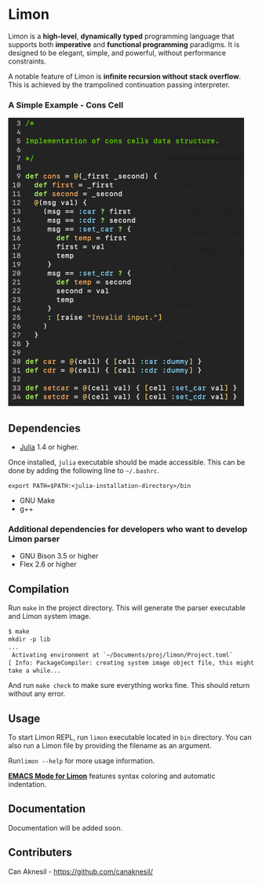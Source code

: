 # Limon

Limon is a **high-level**, **dynamically typed** programming
language that supports both **imperative** and **functional programming**
paradigms. It is designed to be elegant, simple, and powerful, without
performance constraints. 

A notable feature of Limon is **infinite recursion without stack
overflow**. This is achieved by the trampolined continuation passing
interpreter. 

### A Simple Example - Cons Cell

![Cons Cell Code Example](docs/images/cons-cell-example-2.png)

## Dependencies

- [Julia](https://julialang.org/) 1.4 or higher. 

Once installed, `julia`
executable should be made accessible. This can be done by adding the
following line to `~/.bashrc`.

```
export PATH=$PATH:<julia-installation-directory>/bin
```

- GNU Make
- g++

### Additional dependencies for developers who want to develop Limon parser

- GNU Bison 3.5 or higher
- Flex 2.6 or higher

## Compilation

Run `make` in the project directory. This will generate the parser
executable and Limon system image.

```
$ make
mkdir -p lib
...
 Activating environment at `~/Documents/proj/limon/Project.toml`
[ Info: PackageCompiler: creating system image object file, this might take a while...
```

And run `make check` to make sure everything works fine. This should
return without any error.

## Usage

To start Limon REPL, run `limon` executable located in `bin`
directory. You can also run a Limon file by providing the filename as
an argument.

Run`limon --help` for more usage information. 

**[EMACS Mode for Limon](https://github.com/canaknesil/limon-mode.el)** 
features syntax coloring and automatic indentation.

## Documentation

Documentation will be added soon.

## Contributers

Can Aknesil - <https://github.com/canaknesil/>
